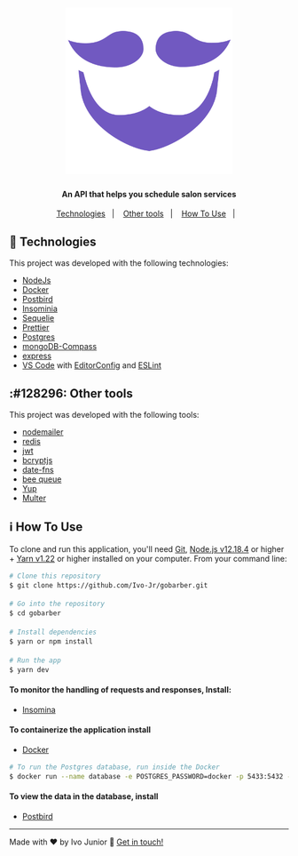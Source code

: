 
<h1 align="center">
    <img alt="gobarber" src="src/assets/img/gobarber.png" width="300px" />
</h1>



<h4 align="center">
  An API that helps you schedule salon services
</h4>

<p align="center">
  <a href="#rocket-technologies">Technologies</a>&nbsp;&nbsp;&nbsp;|&nbsp;&nbsp;&nbsp;
  <a href="#rocket-other-tools">Other tools</a>&nbsp;&nbsp;&nbsp;|&nbsp;&nbsp;&nbsp;
  <a href="#information_source-how-to-use">How To Use</a>&nbsp;&nbsp;&nbsp;|&nbsp;&nbsp;&nbsp;    
</p>



## :rocket: Technologies

This project was developed with the following technologies:

- [NodeJs](https://nodejs.org/en/)
- [Docker](https://hub.docker.com/_/postgres)
- [Postbird](https://www.electronjs.org/apps/postbird)
- [Insominia](https://insomnia.rest/download)
- [Sequelie](https://sequelize.org/master/manual/getting-started.html)
- [Prettier](https://prettier.io/)
- [Postgres](https://www.postgresql.org/)
- [mongoDB-Compass](https://www.mongodb.com/products/compass)
- [express](https://expressjs.com/pt-br/)
- [VS Code][vc] with [EditorConfig][vceditconfig] and [ESLint][vceslint]


## :#128296: Other tools

This project was developed with the following tools:

- [nodemailer](https://nodemailer.com/about/)
- [redis](https://github.com/NodeRedis/node-redis)
- [jwt](https://www.npmjs.com/package/jsonwebtoken)
- [bcryptjs](https://www.npmjs.com/package/bcryptjs)
- [date-fns](https://date-fns.org/)
- [bee queue](https://github.com/bee-queue/bee-queue)
- [Yup](https://reactjs.org/)
- [Multer](https://www.npmjs.com/package/multer)

## :information_source: How To Use


To clone and run this application, you'll need [Git](https://git-scm.com), [Node.js v12.18.4][nodejs] or higher + [Yarn v1.22][yarn] or higher installed on your computer. From your command line:


```bash
# Clone this repository
$ git clone https://github.com/Ivo-Jr/gobarber.git

# Go into the repository
$ cd gobarber

# Install dependencies 
$ yarn or npm install

# Run the app
$ yarn dev
```


#### To monitor the handling of requests and responses, Install:
- [Insomina](https://insomnia.rest/download)

#### To containerize the application install
- [Docker](https://docs.docker.com/docker-hub/)
```bash
# To run the Postgres database, run inside the Docker
$ docker run --name database -e POSTGRES_PASSWORD=docker -p 5433:5432 -d postgres
```
#### To view the data in the database, install
- [Postbird](https://www.electronjs.org/apps/postbird)




---

Made with ♥ by Ivo Junior :wave: [Get in touch!](https://www.linkedin.com/in/jos%C3%A9-ivo-maciel-j%C3%BAnior-658136145/)

[nodejs]: https://nodejs.org/
[yarn]: https://yarnpkg.com/
[vc]: https://code.visualstudio.com/
[vceditconfig]: https://marketplace.visualstudio.com/items?itemName=EditorConfig.EditorConfig
[vceslint]: https://marketplace.visualstudio.com/items?itemName=dbaeumer.vscode-eslint
